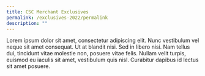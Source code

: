 ```yaml
---
title: CSC Merchant Exclusives
permalink: /exclusives-2022/permalink
description: ""
---
```

Lorem ipsum dolor sit amet, consectetur adipiscing elit. Nunc vestibulum vel neque sit amet consequat. Ut at blandit nisi. Sed in libero nisi. Nam tellus dui, tincidunt vitae molestie non, posuere vitae felis. Nullam velit turpis, euismod eu iaculis sit amet, vestibulum quis nisl. Curabitur dapibus id lectus sit amet posuere.